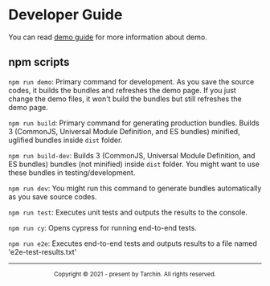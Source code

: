 # Developer Guide

You can read [demo guide](demo/README.md) for more information about demo.

## npm scripts

`npm run demo`: Primary command for development. As you save the source codes, it builds the bundles and refreshes the demo page. If you just change the demo files, it won't build the bundles but still refreshes the demo page.

`npm run build`: Primary command for generating production bundles. Builds 3 (CommonJS, Universal Module Definition, and ES bundles) minified, uglified bundles inside `dist` folder.

`npm run build-dev`: Builds 3 (CommonJS, Universal Module Definition, and ES bundles) bundles (not minified) inside `dist` folder. You might want to use these bundles in testing/development.

`npm run dev`: You might run this command to generate bundles automatically as you save source codes.

`npm run test`: Executes unit tests and outputs the results to the console.

`npm run cy`: Opens cypress for running end-to-end tests.

`npm run e2e`: Executes end-to-end tests and outputs results to a file named 'e2e-test-results.txt'

---

<div align="center">
  <sub>Copyright © 2021 - present by Tarchin. All rights reserved.</sub>
</div>
